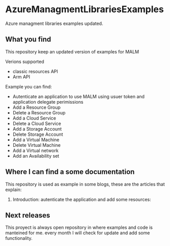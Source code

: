 # AzureManagmentLibrariesExamples
Azure managment libraries examples updated.

## What you find
This repository keep an updated version of examples for MALM

Verions supported

* classic resources API 
* Arm API

Example you can find:

* Autenticate an application to use MALM using usuer token and application delegate perimissions
* Add a Resource Group
* Delete a Resource Group
* Add a Cloud Service
* Delete a Cloud Service
* Add a Storage Account
* Delete Storage Account
* Add a Virtual Machine
* Delete Virtual Machine
* Add a Virtual network
* Add an Availability set

## Where I can find a some documentation
This repository is used as example in some blogs, these are the articles that explain:

1. Introduction: autenticate the application and add some resources:


## Next releases
This proyect is always open repository in where examples and code is manteined for me. every month I will check for update and add some functionality.
